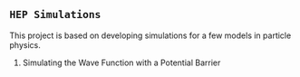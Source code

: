 ## ```HEP Simulations```

This project is based on developing simulations for a few models in particle physics.

1) Simulating the Wave Function with a Potential Barrier

   
 
 
 
 
